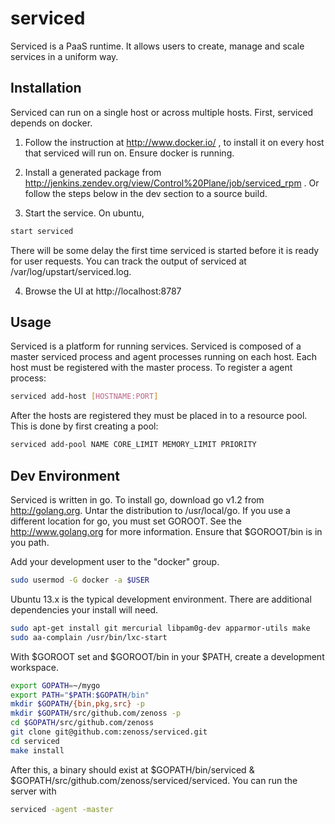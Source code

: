 serviced
========

Serviced is a PaaS runtime. It allows users to create, manage and scale services
in a uniform way.


Installation
------------
Serviced can run on a single host or across multiple hosts. First, serviced
depends on docker. 

1. Follow the instruction at http://www.docker.io/ , to install 
   it on every host that serviced will run on. Ensure docker is running.

2. Install a generated package from 
    http://jenkins.zendev.org/view/Control%20Plane/job/serviced_rpm . Or follow
   the steps below in the dev section to a source build.

3. Start the service. On ubuntu,
```bash
start serviced
```
   There will be some delay the first time serviced is started before it is ready
   for user requests. You can track the output of serviced at 
   /var/log/upstart/serviced.log.

4. Browse the UI at http://localhost:8787

Usage
-----
Serviced is a platform for running services. Serviced is composed of a master
serviced process and agent processes running on each host. Each host must be registered
with the master process. To register a agent process:
```bash
serviced add-host [HOSTNAME:PORT]
```

After the hosts are registered they must be placed in to a resource pool. This is done
by first creating a pool:
```bash
serviced add-pool NAME CORE_LIMIT MEMORY_LIMIT PRIORITY
```

Dev Environment
---------------
Serviced is written in go. To install go, download go v1.2 from http://golang.org.
Untar the distribution to /usr/local/go. If you use a different location for go, you
must set GOROOT. See the http://www.golang.org for more information. Ensure that 
$GOROOT/bin is in you path.

Add your development user to the "docker" group.
```bash
sudo usermod -G docker -a $USER
```
Ubuntu 13.x is the typical development environment. There are additional dependencies 
your install will need.
```bash
sudo apt-get install git mercurial libpam0g-dev apparmor-utils make
sudo aa-complain /usr/bin/lxc-start
```

With $GOROOT set and $GOROOT/bin in your $PATH, create a development workspace.
```bash
export GOPATH=~/mygo
export PATH="$PATH:$GOPATH/bin"
mkdir $GOPATH/{bin,pkg,src} -p
mkdir $GOPATH/src/github.com/zenoss -p
cd $GOPATH/src/github.com/zenoss 
git clone git@github.com:zenoss/serviced.git
cd serviced
make install
```

After this, a binary should exist at $GOPATH/bin/serviced & 
$GOPATH/src/github.com/zenoss/serviced/serviced. You can run the server with

```bash
serviced -agent -master
```


